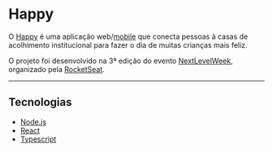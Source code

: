 # Happy
O [Happy](https://github.com/rocketseat-education/nlw-03-omnistack) é uma aplicação web/[mobile](https://github.com/igordreher/happy-mobile/) que conecta pessoas à casas de acolhimento institucional para fazer o dia de muitas crianças mais feliz.

O projeto foi desenvolvido na 3ª edição do evento [NextLevelWeek](https://nextlevelweek.com/),  
organizado pela [RocketSeat](https://rocketseat.com.br/).

--- 

## Tecnologias

* [Node.js](https://nodejs.org/en/)
* [React](https://reactjs.org/)
* [Typescript](https://www.typescriptlang.org/)

